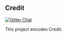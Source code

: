 ## Credit

[![Gitter Chat](https://badges.gitter.im/Join%20Chat.svg)](https://gitter.im/nmcb/easycredit?utm_source=badge&utm_medium=badge&utm_campaign=pr-badge&utm_content=badge)

This project encodes Credit.
